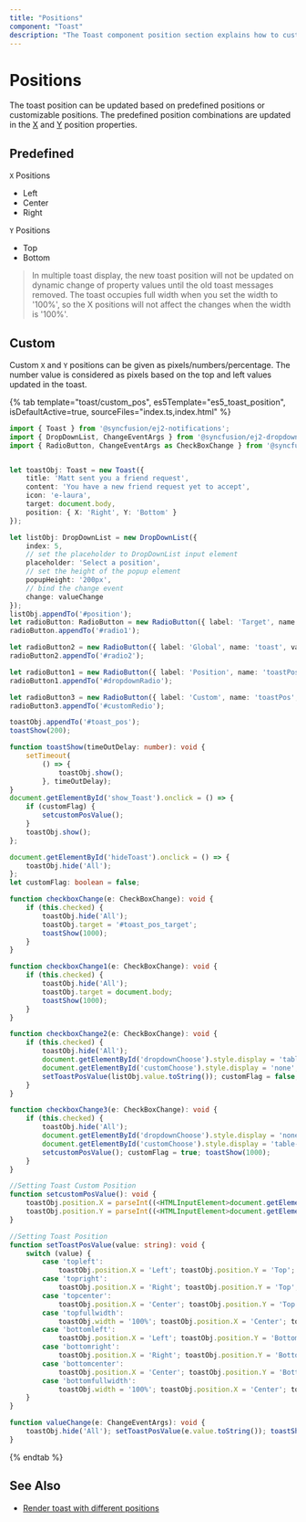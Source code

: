 ```yaml
---
title: "Positions"
component: "Toast"
description: "The Toast component position section explains how to customize the toast position or update the toast predefined position."
---
```


# Positions

The toast position can be updated based on predefined positions or customizable positions. The predefined position combinations are updated in the [X](../api/toast/toastPositionModel/#x) and [Y](../api/toast/toastPositionModel/#y) position properties.

## Predefined

`X` Positions

* Left
* Center
* Right

`Y` Positions

* Top
* Bottom

> In multiple toast display, the new toast position will not be updated on dynamic change of property values until the old toast messages removed.
> The toast occupies full width when you set the width to '100%', so the X positions will not affect the changes when the width is '100%'.

## Custom

Custom `X` and `Y` positions can be given as pixels/numbers/percentage. The number value is considered as pixels based on the top and left values updated in the toast.

{% tab template="toast/custom_pos", es5Template="es5_toast_position", isDefaultActive=true, sourceFiles="index.ts,index.html"  %}

```typescript
import { Toast } from '@syncfusion/ej2-notifications';
import { DropDownList, ChangeEventArgs } from '@syncfusion/ej2-dropdowns';
import { RadioButton, ChangeEventArgs as CheckBoxChange } from '@syncfusion/ej2-buttons';


let toastObj: Toast = new Toast({
    title: 'Matt sent you a friend request',
    content: 'You have a new friend request yet to accept',
    icon: 'e-laura',
    target: document.body,
    position: { X: 'Right', Y: 'Bottom' }
});

let listObj: DropDownList = new DropDownList({
    index: 5,
    // set the placeholder to DropDownList input element
    placeholder: 'Select a position',
    // set the height of the popup element
    popupHeight: '200px',
    // bind the change event
    change: valueChange
});
listObj.appendTo('#position');
let radioButton: RadioButton = new RadioButton({ label: 'Target', name: 'toast', value: 'Target', change: checkboxChange });
radioButton.appendTo('#radio1');

let radioButton2 = new RadioButton({ label: 'Global', name: 'toast', value: 'Global', checked: true, change: checkboxChange1 });
radioButton2.appendTo('#radio2');

let radioButton1 = new RadioButton({ label: 'Position', name: 'toastPos', value: 'Position', checked: true, change: checkboxChange2 });
radioButton1.appendTo('#dropdownRadio');

let radioButton3 = new RadioButton({ label: 'Custom', name: 'toastPos', value: 'Custom', change: checkboxChange3 });
radioButton3.appendTo('#customRedio');

toastObj.appendTo('#toast_pos');
toastShow(200);

function toastShow(timeOutDelay: number): void {
    setTimeout(
        () => {
            toastObj.show();
        }, timeOutDelay);
}
document.getElementById('show_Toast').onclick = () => {
    if (customFlag) {
        setcustomPosValue();
    }
    toastObj.show();
};

document.getElementById('hideToast').onclick = () => {
    toastObj.hide('All');
};
let customFlag: boolean = false;

function checkboxChange(e: CheckBoxChange): void {
    if (this.checked) {
        toastObj.hide('All');
        toastObj.target = '#toast_pos_target';
        toastShow(1000);
    }
}

function checkboxChange1(e: CheckBoxChange): void {
    if (this.checked) {
        toastObj.hide('All');
        toastObj.target = document.body;
        toastShow(1000);
    }
}

function checkboxChange2(e: CheckBoxChange): void {
    if (this.checked) {
        toastObj.hide('All');
        document.getElementById('dropdownChoose').style.display = 'table-cell';
        document.getElementById('customChoose').style.display = 'none';
        setToastPosValue(listObj.value.toString()); customFlag = false; toastShow(1000);
    }
}

function checkboxChange3(e: CheckBoxChange): void {
    if (this.checked) {
        toastObj.hide('All');
        document.getElementById('dropdownChoose').style.display = 'none';
        document.getElementById('customChoose').style.display = 'table-cell';
        setcustomPosValue(); customFlag = true; toastShow(1000);
    }
}

//Setting Toast Custom Position
function setcustomPosValue(): void {
    toastObj.position.X = parseInt((<HTMLInputElement>document.getElementById('xPos')).value, 10);
    toastObj.position.Y = parseInt((<HTMLInputElement>document.getElementById('yPos')).value, 10);
}

//Setting Toast Position
function setToastPosValue(value: string): void {
    switch (value) {
        case 'topleft':
            toastObj.position.X = 'Left'; toastObj.position.Y = 'Top'; break;
        case 'topright':
            toastObj.position.X = 'Right'; toastObj.position.Y = 'Top'; break;
        case 'topcenter':
            toastObj.position.X = 'Center'; toastObj.position.Y = 'Top'; break;
        case 'topfullwidth':
            toastObj.width = '100%'; toastObj.position.X = 'Center'; toastObj.position.Y = 'Top'; break;
        case 'bottomleft':
            toastObj.position.X = 'Left'; toastObj.position.Y = 'Bottom'; break;
        case 'bottomright':
            toastObj.position.X = 'Right'; toastObj.position.Y = 'Bottom'; break;
        case 'bottomcenter':
            toastObj.position.X = 'Center'; toastObj.position.Y = 'Bottom'; break;
        case 'bottomfullwidth':
            toastObj.width = '100%'; toastObj.position.X = 'Center'; toastObj.position.Y = 'Bottom'; break;
    }
}

function valueChange(e: ChangeEventArgs): void {
    toastObj.hide('All'); setToastPosValue(e.value.toString()); toastShow(1000);
}

```

{% endtab %}

## See Also

* [Render toast with different positions](./how-to/show-multiple-toasts-in-various-positions/)